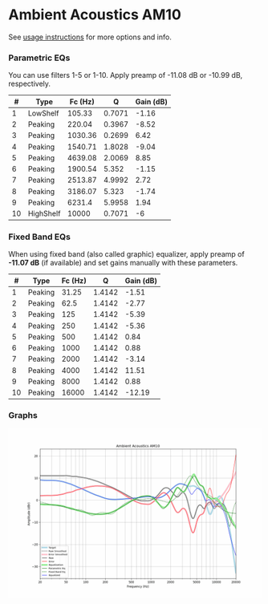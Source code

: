 # Ambient Acoustics AM10
See [usage instructions](https://github.com/jaakkopasanen/AutoEq#usage) for more options and info.

### Parametric EQs
You can use filters 1-5 or 1-10. Apply preamp of -11.08 dB or -10.99 dB, respectively.

|   # | Type      |   Fc (Hz) |      Q |   Gain (dB) |
|-----|-----------|-----------|--------|-------------|
|   1 | LowShelf  |    105.33 | 0.7071 |       -1.16 |
|   2 | Peaking   |    220.04 | 0.3967 |       -8.52 |
|   3 | Peaking   |   1030.36 | 0.2699 |        6.42 |
|   4 | Peaking   |   1540.71 | 1.8028 |       -9.04 |
|   5 | Peaking   |   4639.08 | 2.0069 |        8.85 |
|   6 | Peaking   |   1900.54 | 5.352  |       -1.15 |
|   7 | Peaking   |   2513.87 | 4.9992 |        2.72 |
|   8 | Peaking   |   3186.07 | 5.323  |       -1.74 |
|   9 | Peaking   |   6231.4  | 5.9958 |        1.94 |
|  10 | HighShelf |  10000    | 0.7071 |       -6    |

### Fixed Band EQs
When using fixed band (also called graphic) equalizer, apply preamp of **-11.07 dB** (if available) and set gains manually with these parameters.

|   # | Type    |   Fc (Hz) |      Q |   Gain (dB) |
|-----|---------|-----------|--------|-------------|
|   1 | Peaking |     31.25 | 1.4142 |       -1.51 |
|   2 | Peaking |     62.5  | 1.4142 |       -2.77 |
|   3 | Peaking |    125    | 1.4142 |       -5.39 |
|   4 | Peaking |    250    | 1.4142 |       -5.36 |
|   5 | Peaking |    500    | 1.4142 |        0.84 |
|   6 | Peaking |   1000    | 1.4142 |        0.88 |
|   7 | Peaking |   2000    | 1.4142 |       -3.14 |
|   8 | Peaking |   4000    | 1.4142 |       11.51 |
|   9 | Peaking |   8000    | 1.4142 |        0.88 |
|  10 | Peaking |  16000    | 1.4142 |      -12.19 |

### Graphs
![](./Ambient%20Acoustics%20AM10.png)
